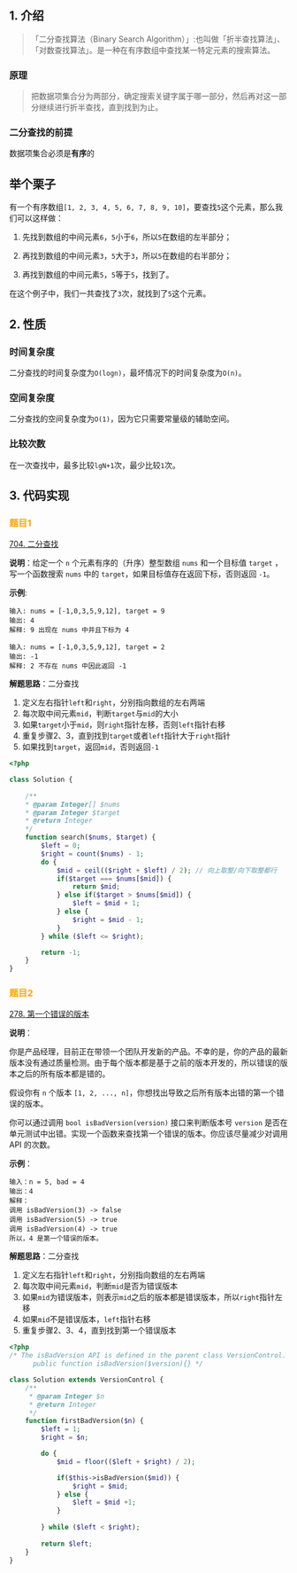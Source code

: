 ## 1. 介绍

> 「二分查找算法（Binary Search Algorithm）」:也叫做「折半查找算法」、「对数查找算法」。是一种在有序数组中查找某一特定元素的搜索算法。

### 原理

> 把数据项集合分为两部分，确定搜索关键字属于哪一部分，然后再对这一部分继续进行折半查找，直到找到为止。

### 二分查找的前提

数据项集合必须是**有序**的 

## 举个栗子

有一个有序数组`[1, 2, 3, 4, 5, 6, 7, 8, 9, 10]`，要查找`5`这个元素，那么我们可以这样做：

1. 先找到数组的中间元素`6`，`5`小于`6`，所以`5`在数组的左半部分；

2. 再找到数组的中间元素`3`，`5`大于`3`，所以`5`在数组的右半部分；

3. 再找到数组的中间元素`5`，`5`等于`5`，找到了。

在这个例子中，我们一共查找了`3`次，就找到了`5`这个元素。

## 2. 性质

### 时间复杂度

二分查找的时间复杂度为`O(logn)`，最坏情况下的时间复杂度为`O(n)`。

### 空间复杂度

二分查找的空间复杂度为`O(1)`，因为它只需要常量级的辅助空间。

### 比较次数

在一次查找中，最多比较`lgN+1`次，最少比较`1`次。

## 3. 代码实现

### <font style="color:orange"> 题目1 </font>

[704. 二分查找](https://leetcode-cn.com/problems/binary-search/)

**说明**：给定一个 `n` 个元素有序的（升序）整型数组 `nums` 和一个目标值 `target`  ，写一个函数搜索 `nums` 中的 `target`，如果目标值存在返回下标，否则返回 `-1`。

**示例**:

```
输入: nums = [-1,0,3,5,9,12], target = 9
输出: 4
解释: 9 出现在 nums 中并且下标为 4

输入: nums = [-1,0,3,5,9,12], target = 2
输出: -1
解释: 2 不存在 nums 中因此返回 -1
```

**解题思路**：二分查找
1. 定义左右指针`left`和`right`，分别指向数组的左右两端
2. 每次取中间元素`mid`，判断`target`与`mid`的大小
3. 如果`target`小于`mid`，则`right`指针左移，否则`left`指针右移
4. 重复步骤2、3，直到找到`target`或者`left`指针大于`right`指针
5. 如果找到`target`，返回`mid`，否则返回`-1`

```php
<?php

class Solution {
    
    /**
    * @param Integer[] $nums
    * @param Integer $target
    * @return Integer
    */
    function search($nums, $target) {
        $left = 0;
        $right = count($nums) - 1;
        do {
            $mid = ceil(($right + $left) / 2); // 向上取整/向下取整都行
            if($target === $nums[$mid]) {
                return $mid;
            } else if($target > $nums[$mid]) {
                $left = $mid + 1;
            } else {
                $right = $mid - 1;
            }
        } while ($left <= $right);

        return -1;
    }
}
```

### <font style="color:orange"> 题目2 </font>

[278. 第一个错误的版本](https://leetcode-cn.com/problems/first-bad-version/)

**说明**：

你是产品经理，目前正在带领一个团队开发新的产品。不幸的是，你的产品的最新版本没有通过质量检测。由于每个版本都是基于之前的版本开发的，所以错误的版本之后的所有版本都是错的。

假设你有 `n` 个版本 `[1, 2, ..., n]`，你想找出导致之后所有版本出错的第一个错误的版本。

你可以通过调用 `bool isBadVersion(version)` 接口来判断版本号 `version` 是否在单元测试中出错。实现一个函数来查找第一个错误的版本。你应该尽量减少对调用 API 的次数。

**示例**：

```
输入：n = 5, bad = 4
输出：4
解释：
调用 isBadVersion(3) -> false 
调用 isBadVersion(5) -> true 
调用 isBadVersion(4) -> true
所以，4 是第一个错误的版本。
```

**解题思路**：二分查找

1. 定义左右指针`left`和`right`，分别指向数组的左右两端
2. 每次取中间元素`mid`，判断`mid`是否为错误版本
3. 如果`mid`为错误版本，则表示`mid`之后的版本都是错误版本，所以`right`指针左移
4. 如果`mid`不是错误版本，`left`指针右移
5. 重复步骤2、3、4，直到找到第一个错误版本

```php
<?php
/* The isBadVersion API is defined in the parent class VersionControl.
      public function isBadVersion($version){} */

class Solution extends VersionControl {
    /**
     * @param Integer $n
     * @return Integer
     */
    function firstBadVersion($n) {
        $left = 1;
        $right = $n;

        do {
            $mid = floor(($left + $right) / 2);

            if($this->isBadVersion($mid)) {
                $right = $mid;
            } else {
                $left = $mid +1;
            }
            
        } while ($left < $right);
        
        return $left;
    }
}
```

